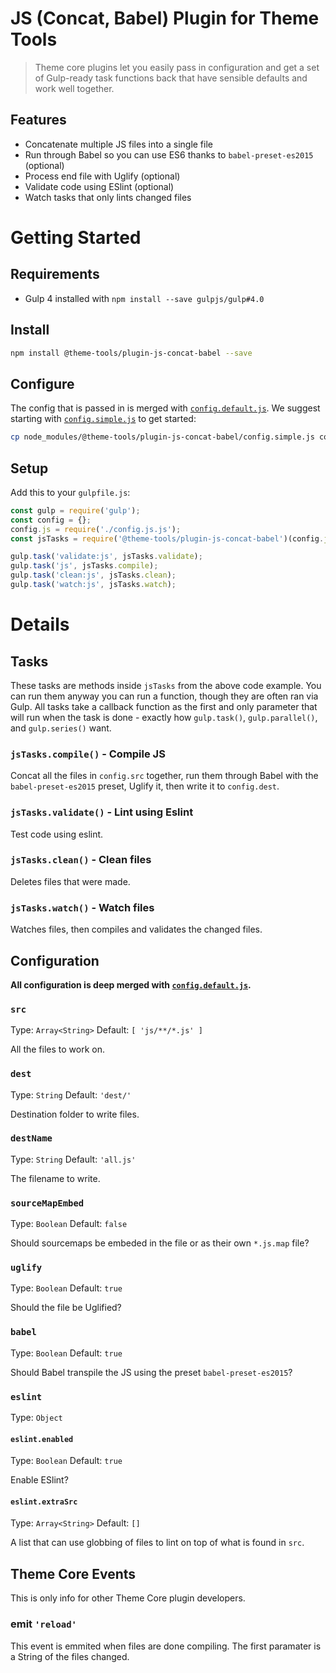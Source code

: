 # JS (Concat, Babel) Plugin for Theme Tools

> Theme core plugins let you easily pass in configuration and get a set of Gulp-ready task functions back that have sensible defaults and work well together.

## Features

- Concatenate multiple JS files into a single file
- Run through Babel so you can use ES6 thanks to `babel-preset-es2015` (optional)
- Process end file with Uglify (optional)
- Validate code using ESlint (optional)
- Watch tasks that only lints changed files

# Getting Started

## Requirements

- Gulp 4 installed with `npm install --save gulpjs/gulp#4.0`

## Install

```bash
npm install @theme-tools/plugin-js-concat-babel --save
```

## Configure

The config that is passed in is merged with [`config.default.js`](config.default.js). We suggest starting with [`config.simple.js`](config.simple.js) to get started:

```bash
cp node_modules/@theme-tools/plugin-js-concat-babel/config.simple.js config.js.js
```

## Setup

Add this to your `gulpfile.js`:

```js
const gulp = require('gulp');
const config = {};
config.js = require('./config.js.js');
const jsTasks = require('@theme-tools/plugin-js-concat-babel')(config.js);

gulp.task('validate:js', jsTasks.validate);
gulp.task('js', jsTasks.compile);
gulp.task('clean:js', jsTasks.clean);
gulp.task('watch:js', jsTasks.watch);
```

# Details

## Tasks

These tasks are methods inside `jsTasks` from the above code example. You can run them anyway you can run a function, though they are often ran via Gulp. All tasks take a callback function as the first and only parameter that will run when the task is done - exactly how `gulp.task()`, `gulp.parallel()`, and `gulp.series()` want.

### `jsTasks.compile()` - Compile JS

Concat all the files in `config.src` together, run them through Babel with the `babel-preset-es2015` preset, Uglify it, then write it to `config.dest`.

### `jsTasks.validate()` - Lint using Eslint

Test code using eslint.

### `jsTasks.clean()` - Clean files

Deletes files that were made.

### `jsTasks.watch()` - Watch files

Watches files, then compiles and validates the changed files.

## Configuration

**All configuration is deep merged with [`config.default.js`](config.default.js).**

### `src`

Type: `Array<String>` Default: `[ 'js/**/*.js' ]`

All the files to work on.

### `dest`

Type: `String` Default: `'dest/'`

Destination folder to write files.

### `destName`

Type: `String` Default: `'all.js'`

The filename to write.

### `sourceMapEmbed`

Type: `Boolean` Default: `false`

Should sourcemaps be embeded in the file or as their own `*.js.map` file?

### `uglify`

Type: `Boolean` Default: `true`

Should the file be Uglified?

### `babel`

Type: `Boolean` Default: `true`

Should Babel transpile the JS using the preset `babel-preset-es2015`?

### `eslint`

Type: `Object`

#### `eslint.enabled`

Type: `Boolean` Default: `true`

Enable ESlint?

#### `eslint.extraSrc`

Type: `Array<String>` Default: `[]`

A list that can use globbing of files to lint on top of what is found in `src`.

## Theme Core Events

This is only info for other Theme Core plugin developers.

### emit `'reload'`

This event is emmited when files are done compiling. The first paramater is a String of the files changed.
